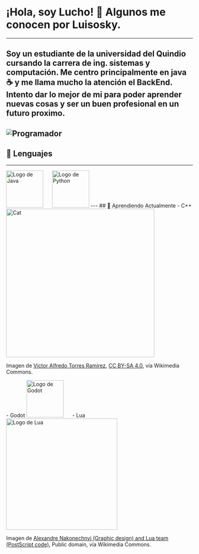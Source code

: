 # ¡Hola, soy Lucho! 👋 Algunos me conocen por Luisosky. 
---
Soy un estudiante de la universidad del Quindio cursando la carrera de ing. sistemas y computación. Me centro principalmente en java ☕️ y me llama mucho la atención el BackEnd. Intento dar lo mejor de mi para poder aprender nuevas cosas y ser un buen profesional en un futuro proximo.
---
![Programador](https://media.giphy.com/media/26AHONQ79FdWZhAI0/giphy.gif)
---
## 🔧 Lenguajes
---
<img src="https://upload.wikimedia.org/wikipedia/en/3/30/Java_programming_language_logo.svg" alt="Logo de Java" width="100" style="margin-right: 20px;">
<img src="https://upload.wikimedia.org/wikipedia/commons/c/c3/Python-logo-notext.svg" alt="Logo de Python" width="100">
---
## 🌱 Aprendiendo Actualmente
- C++
<img src="https://upload.wikimedia.org/wikipedia/commons/d/de/Cat_c%2B%2B.png" alt="Cat" width="400">

<p>Imagen de <a href="https://upload.wikimedia.org/wikipedia/commons/d/de/Cat_c%2B%2B.png">Victor Alfredo Torres Ramirez</a>, <a href="https://creativecommons.org/licenses/by-sa/4.0">CC BY-SA 4.0</a>, vía Wikimedia Commons.</p>
- Godot
<img src="https://upload.wikimedia.org/wikipedia/commons/b/b2/Godot_logo_original_vertical.svg" alt="Logo de Godot" width="100" style="margin-right: 20px;">
- Lua
<img src="https://upload.wikimedia.org/wikipedia/commons/c/cf/Lua-Logo.svg" alt="Logo de Lua" width="300">

<p>Imagen de <a href="https://commons.wikimedia.org/wiki/File:Lua-Logo.svg">Alexandre Nakonechnyj (Graphic design) and Lua team (PostScript code)</a>, Public domain, vía Wikimedia Commons.</p>

